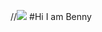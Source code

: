 //<img src="https://media1.tenor.com/m/q6O7CPRIxsUAAAAC/misaka-mikoto-shirai-kuroko.gif"/>
#Hi I am Benny
<!--
**Bennys0/Bennys0** is a ✨ _special_ ✨ repository because its `README.md` (this file) appears on your GitHub profile.

Here are some ideas to get you started:

- 🔭 I’m currently working on ...
- 🌱 I’m currently learning ...
- 👯 I’m looking to collaborate on ...
- 🤔 I’m looking for help with ...
- 💬 Ask me about ...
- 📫 How to reach me: ...
- 😄 Pronouns: ...
- ⚡ Fun fact: ...
-->
